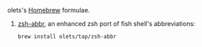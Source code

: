 olets's [Homebrew](https://brew.sh/) formulae.

1. [zsh-abbr](https://github.com/olets/zsh-abbr), an enhanced zsh port of fish shell's abbreviations:

   ```shell
   brew install olets/tap/zsh-abbr
   ```
